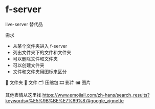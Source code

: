 # f-server
live-server 替代品

需求
  - 从某个文件夹进入 f-server
  - 列出文件夹下的文件和文件夹
  - 可以删除文件和文件夹
  - 可以创建文件夹
  - 文件和文件夹用图标来区分

📁 文件夹
📄 文件
🗂︎ 压缩包
🎞 影片
🖼️ 图片

其他表情从这里找
  https://www.emojiall.com/zh-hans/search_results?keywords=%E5%9B%BE%E7%89%87#google_vignette


  